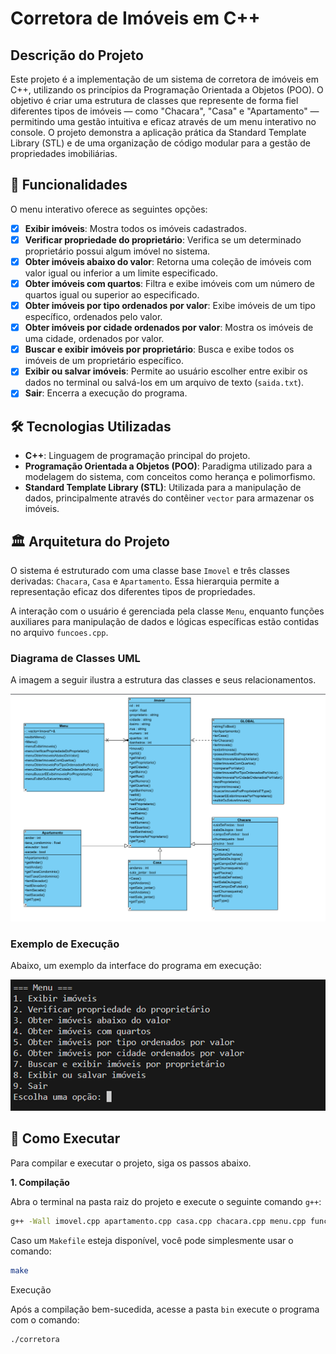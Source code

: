 # Corretora de Imóveis em C++

## Descrição do Projeto

Este projeto é a implementação de um sistema de corretora de imóveis em C++, utilizando os princípios da Programação Orientada a Objetos (POO). O objetivo é criar uma estrutura de classes que represente de forma fiel diferentes tipos de imóveis — como "Chacara", "Casa" e "Apartamento" — permitindo uma gestão intuitiva e eficaz através de um menu interativo no console. O projeto demonstra a aplicação prática da Standard Template Library (STL) e de uma organização de código modular para a gestão de propriedades imobiliárias.

## 📜 Funcionalidades

O menu interativo oferece as seguintes opções:

- [x] **Exibir imóveis**: Mostra todos os imóveis cadastrados.
- [x] **Verificar propriedade do proprietário**: Verifica se um determinado proprietário possui algum imóvel no sistema.
- [x] **Obter imóveis abaixo do valor**: Retorna uma coleção de imóveis com valor igual ou inferior a um limite especificado.
- [x] **Obter imóveis com quartos**: Filtra e exibe imóveis com um número de quartos igual ou superior ao especificado.
- [x] **Obter imóveis por tipo ordenados por valor**: Exibe imóveis de um tipo específico, ordenados pelo valor.
- [x] **Obter imóveis por cidade ordenados por valor**: Mostra os imóveis de uma cidade, ordenados por valor.
- [x] **Buscar e exibir imóveis por proprietário**: Busca e exibe todos os imóveis de um proprietário específico.
- [x] **Exibir ou salvar imóveis**: Permite ao usuário escolher entre exibir os dados no terminal ou salvá-los em um arquivo de texto (`saida.txt`).
- [x] **Sair**: Encerra a execução do programa.

## 🛠️ Tecnologias Utilizadas

- **C++**: Linguagem de programação principal do projeto.
- **Programação Orientada a Objetos (POO)**: Paradigma utilizado para a modelagem do sistema, com conceitos como herança e polimorfismo.
- **Standard Template Library (STL)**: Utilizada para a manipulação de dados, principalmente através do contêiner `vector` para armazenar os imóveis.

## 🏛️ Arquitetura do Projeto

O sistema é estruturado com uma classe base `Imovel` e três classes derivadas: `Chacara`, `Casa` e `Apartamento`. Essa hierarquia permite a representação eficaz dos diferentes tipos de propriedades.

A interação com o usuário é gerenciada pela classe `Menu`, enquanto funções auxiliares para manipulação de dados e lógicas específicas estão contidas no arquivo `funcoes.cpp`.

### Diagrama de Classes UML

A imagem a seguir ilustra a estrutura das classes e seus relacionamentos.

![Diagrama de Classes UML do Projeto Corretora de Imóveis](UML.png)

### Exemplo de Execução

Abaixo, um exemplo da interface do programa em execução:

![Exemplo de execução do programa em terminal](exemplo.png)

## 🚀 Como Executar

Para compilar e executar o projeto, siga os passos abaixo.

**1. Compilação**

Abra o terminal na pasta raiz do projeto e execute o seguinte comando `g++`:

```bash
g++ -Wall imovel.cpp apartamento.cpp casa.cpp chacara.cpp menu.cpp funcoes.cpp main.cpp -o bin/corretora
```

Caso um `Makefile` esteja disponível, você pode simplesmente usar o comando:

```bash
make
```

Execução

Após a compilação bem-sucedida, acesse a pasta `bin` execute o programa com o comando:

```bash
./corretora
```
